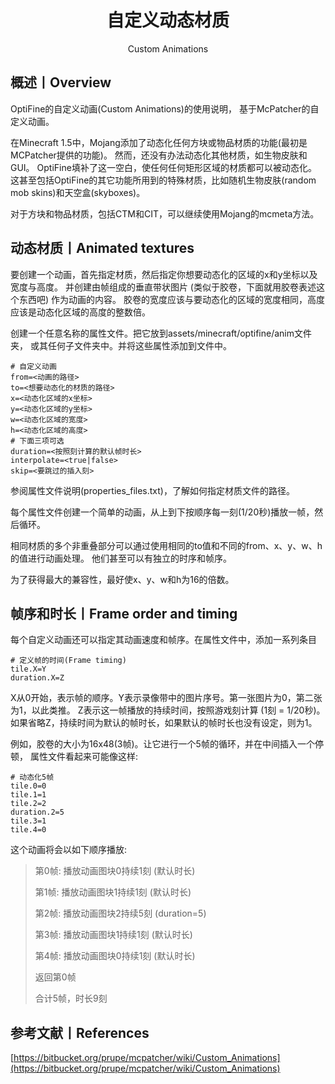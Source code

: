 <center><h1>自定义动态材质</h1><p>Custom Animations</p></center>

## 概述丨Overview

OptiFine的自定义动画(Custom Animations)的使用说明，
基于McPatcher的自定义动画。

在Minecraft 1.5中，Mojang添加了动态化任何方块或物品材质的功能(最初是MCPatcher提供的功能)。
然而，还没有办法动态化其他材质，如生物皮肤和GUI。
OptiFine填补了这一空白，使任何任何矩形区域的材质都可以被动态化。
这甚至包括OptiFine的其它功能所用到的特殊材质，比如随机生物皮肤(random mob skins)和天空盒(skyboxes)。

对于方块和物品材质，包括CTM和CIT，可以继续使用Mojang的mcmeta方法。



## 动态材质丨Animated textures

要创建一个动画，首先指定材质，然后指定你想要动态化的区域的x和y坐标以及宽度与高度。
并创建由帧组成的垂直带状图片 (类似于胶卷，下面就用胶卷表述这个东西吧) 作为动画的内容。
胶卷的宽度应该与要动态化的区域的宽度相同，高度应该是动态化区域的高度的整数倍。

创建一个任意名称的属性文件。把它放到assets/minecraft/optifine/anim文件夹，
或其任何子文件夹中。并将这些属性添加到文件中。



```properties
# 自定义动画
from=<动画的路径>
to=<想要动态化的材质的路径>
x=<动态化区域的x坐标>
y=<动态化区域的y坐标>
w=<动态化区域的宽度>
h=<动态化区域的高度>
# 下面三项可选
duration=<按照刻计算的默认帧时长>
interpolate=<true|false>
skip=<要跳过的插入刻>
```



参阅属性文件说明(properties_files.txt)，了解如何指定材质文件的路径。

每个属性文件创建一个简单的动画，从上到下按顺序每一刻(1/20秒)播放一帧，然后循环。

相同材质的多个非重叠部分可以通过使用相同的to值和不同的from、x、y、w、h的值进行动画处理。
他们甚至可以有独立的时序和帧序。

为了获得最大的兼容性，最好使x、y、w和h为16的倍数。



## 帧序和时长丨Frame order and timing

每个自定义动画还可以指定其动画速度和帧序。在属性文件中，添加一系列条目

```properties
# 定义帧的时间(Frame timing)
tile.X=Y
duration.X=Z
```



X从0开始，表示帧的顺序。Y表示录像带中的图片序号。第一张图片为0，第二张为1，以此类推。
Z表示这一帧播放的持续时间，按照游戏刻计算 (1刻 = 1/20秒)。
如果省略Z，持续时间为默认的帧时长，如果默认的帧时长也没有设定，则为1。

例如，胶卷的大小为16x48(3帧)。让它进行一个5帧的循环，并在中间插入一个停顿，
属性文件看起来可能像这样:

```properties
# 动态化5帧
tile.0=0
tile.1=1
tile.2=2
duration.2=5
tile.3=1
tile.4=0
```



这个动画将会以如下顺序播放:

> 第0帧: 播放动画图块0持续1刻 (默认时长)
>
> 第1帧: 播放动画图块1持续1刻 (默认时长)
>
> 第2帧: 播放动画图块2持续5刻 (duration=5)
>
> 第3帧: 播放动画图块1持续1刻 (默认时长)
>
> 第4帧: 播放动画图块0持续1刻 (默认时长)
>
> 返回第0帧
>
> 合计5帧，时长9刻



## 参考文献丨References

[https://bitbucket.org/prupe/mcpatcher/wiki/Custom_Animations](https://bitbucket.org/prupe/mcpatcher/wiki/Custom_Animations)